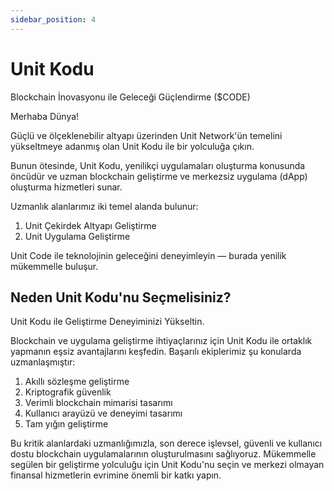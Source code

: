 ```yaml
---
sidebar_position: 4
---
```


# Unit Kodu

Blockchain İnovasyonu ile Geleceği Güçlendirme ($CODE)

Merhaba Dünya!

Güçlü ve ölçeklenebilir altyapı üzerinden Unit Network'ün temelini yükseltmeye adanmış olan Unit Kodu ile bir yolculuğa çıkın.

Bunun ötesinde, Unit Kodu, yenilikçi uygulamaları oluşturma konusunda öncüdür ve uzman blockchain geliştirme ve merkezsiz uygulama (dApp) oluşturma hizmetleri sunar.

Uzmanlık alanlarımız iki temel alanda bulunur:

1. Unit Çekirdek Altyapı Geliştirme
2. Unit Uygulama Geliştirme

Unit Code ile teknolojinin geleceğini deneyimleyin — burada yenilik mükemmelle buluşur.

## Neden Unit Kodu'nu Seçmelisiniz?

Unit Kodu ile Geliştirme Deneyiminizi Yükseltin.

Blockchain ve uygulama geliştirme ihtiyaçlarınız için Unit Kodu ile ortaklık yapmanın eşsiz avantajlarını keşfedin. Başarılı ekiplerimiz şu konularda uzmanlaşmıştır:

1. Akıllı sözleşme geliştirme
2. Kriptografik güvenlik
3. Verimli blockchain mimarisi tasarımı
4. Kullanıcı arayüzü ve deneyimi tasarımı
5. Tam yığın geliştirme

Bu kritik alanlardaki uzmanlığımızla, son derece işlevsel, güvenli ve kullanıcı dostu blockchain uygulamalarının oluşturulmasını sağlıyoruz.
Mükemmelle segülen bir geliştirme yolculuğu için Unit Kodu'nu seçin ve merkezi olmayan finansal hizmetlerin evrimine önemli bir katkı yapın.
